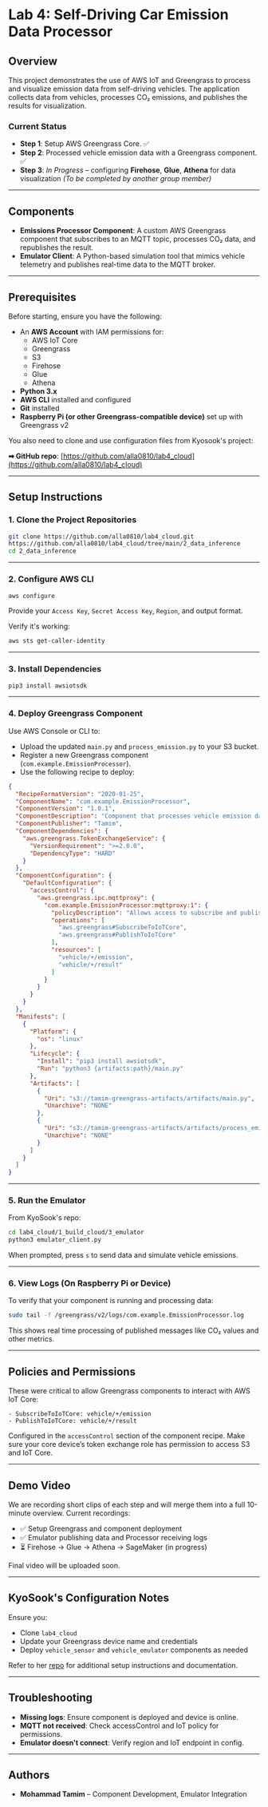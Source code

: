 # Lab 4: Self-Driving Car Emission Data Processor

## Overview

This project demonstrates the use of AWS IoT and Greengrass to process and visualize emission data from self-driving vehicles. The application collects data from vehicles, processes CO₂ emissions, and publishes the results for visualization.

### Current Status

- **Step 1**: Setup AWS Greengrass Core. ✅
- **Step 2**: Processed vehicle emission data with a Greengrass component. ✅
- **Step 3**: *In Progress* – configuring **Firehose**, **Glue**, **Athena** for data visualization _(To be completed by another group member)_

---

## Components

- **Emissions Processor Component**: A custom AWS Greengrass component that subscribes to an MQTT topic, processes CO₂ data, and republishes the result.
- **Emulator Client**: A Python-based simulation tool that mimics vehicle telemetry and publishes real-time data to the MQTT broker.

---

## Prerequisites

Before starting, ensure you have the following:

- An **AWS Account** with IAM permissions for:
  - AWS IoT Core
  - Greengrass
  - S3
  - Firehose
  - Glue
  - Athena
- **Python 3.x**
- **AWS CLI** installed and configured
- **Git** installed
- **Raspberry Pi (or other Greengrass-compatible device)** set up with Greengrass v2

You also need to clone and use configuration files from Kyosook's project:

**➡ GitHub repo**: [https://github.com/alla0810/lab4_cloud](https://github.com/alla0810/lab4_cloud)

---

## Setup Instructions

### 1. Clone the Project Repositories

```bash  
git clone https://github.com/alla0810/lab4_cloud.git  
https://github.com/alla0810/lab4_cloud/tree/main/2_data_inference 
cd 2_data_inference   
```

---

### 2. Configure AWS CLI

```bash  
aws configure  
```

Provide your `Access Key`, `Secret Access Key`, `Region`, and output format.

Verify it's working:

```bash  
aws sts get-caller-identity  
```

---

### 3. Install Dependencies

```bash  
pip3 install awsiotsdk  
```

---

### 4. Deploy Greengrass Component

Use AWS Console or CLI to:

- Upload the updated `main.py` and `process_emission.py` to your S3 bucket.
- Register a new Greengrass component (`com.example.EmissionProcessor`).
- Use the following recipe to deploy:

```json
{
  "RecipeFormatVersion": "2020-01-25",
  "ComponentName": "com.example.EmissionProcessor",
  "ComponentVersion": "1.0.1",
  "ComponentDescription": "Component that processes vehicle emission data",
  "ComponentPublisher": "Tamim",
  "ComponentDependencies": {
    "aws.greengrass.TokenExchangeService": {
      "VersionRequirement": ">=2.0.0",
      "DependencyType": "HARD"
    }
  },
  "ComponentConfiguration": {
    "DefaultConfiguration": {
      "accessControl": {
        "aws.greengrass.ipc.mqttproxy": {
          "com.example.EmissionProcessor:mqttproxy:1": {
            "policyDescription": "Allows access to subscribe and publish to MQTT topics",
            "operations": [
              "aws.greengrass#SubscribeToIoTCore",
              "aws.greengrass#PublishToIoTCore"
            ],
            "resources": [
              "vehicle/+/emission",
              "vehicle/+/result"
            ]
          }
        }
      }
    }
  },
  "Manifests": [
    {
      "Platform": {
        "os": "linux"
      },
      "Lifecycle": {
        "Install": "pip3 install awsiotsdk",
        "Run": "python3 {artifacts:path}/main.py"
      },
      "Artifacts": [
        {
          "Uri": "s3://tamim-greengrass-artifacts/artifacts/main.py",
          "Unarchive": "NONE"
        },
        {
          "Uri": "s3://tamim-greengrass-artifacts/artifacts/process_emission.py",
          "Unarchive": "NONE"
        }
      ]
    }
  ]
}
```

---

### 5. Run the Emulator

From KyoSook's repo:

```bash  
cd lab4_cloud/1_build_cloud/3_emulator  
python3 emulator_client.py  
```

When prompted, press `s` to send data and simulate vehicle emissions.

---

### 6. View Logs (On Raspberry Pi or Device)

To verify that your component is running and processing data:

```bash  
sudo tail -f /greengrass/v2/logs/com.example.EmissionProcessor.log  
```

This shows real time processing of published messages like CO₂ values and other metrics.

---

## Policies and Permissions

These were critical to allow Greengrass components to interact with AWS IoT Core:

```text
- SubscribeToIoTCore: vehicle/+/emission
- PublishToIoTCore: vehicle/+/result
```

Configured in the `accessControl` section of the component recipe. Make sure your core device’s token exchange role has permission to access S3 and IoT Core.

---

## Demo Video

We are recording short clips of each step and will merge them into a full 10-minute overview. Current recordings:

- ✅ Setup Greengrass and component deployment
- ✅ Emulator publishing data and Processor receiving logs
- ⏳ Firehose → Glue → Athena → SageMaker (in progress)

Final video will be uploaded soon.

---

## KyoSook's Configuration Notes

Ensure you:

- Clone `lab4_cloud`
- Update your Greengrass device name and credentials
- Deploy `vehicle_sensor` and `vehicle_emulator` components as needed

Refer to her [repo](https://github.com/alla0810/lab4_cloud) for additional setup instructions and documentation.

---

## Troubleshooting

- **Missing logs**: Ensure component is deployed and device is online.
- **MQTT not received**: Check accessControl and IoT policy for permissions.
- **Emulator doesn't connect**: Verify region and IoT endpoint in config.

---

## Authors

- **Mohammad Tamim** – Component Development, Emulator Integration




